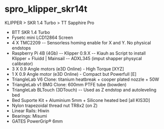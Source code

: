 # spro_klipper_skr14t
KLIPPER > SKR 1.4 Turbo > TT Sapphire Pro
- BTT SKR 1.4 Turbo
- Fysetc mini LCD12864 Screen
- 4 X TMC2209
-- Sensorless homing enable for X and Y. No physical endstops
- Raspberry Pi 4B (4Gb)
-- Klipper 0.9.X
-- Kiauh as Script to install Klipper + Fluidd | Mainsail
-- ADXL345 (imput shapper physycal calibrator)
- 3 X 0.9 Angle motors (e3D Online) - High Torque [XYZ]
- 1 X 0.9 Angle motor (e3D Online) - Compact but Powerfull [E]
- TriangleLab V6 Clone: titanium heatbreak + cooper plated nozzle + 50W
- TriangleLab v1 BMG Clone: 600mm PTFE tube (bowden)
- TriangleLab BLTouch (3DTouch)
-- Used as Z endstop and autoleveling bed
- Bed Suporte Kit + Aluminium 5mm + Silicone heated bed [all KIS3D]
- Nylon trapezoidal thread nut TR8x2 (on Z)
- Linear Rails: Hiwin
- Bearings: Misumi
- GATES PowerGrip® 6mm




